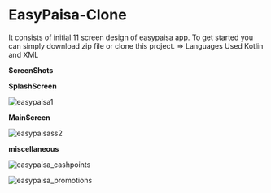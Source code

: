 # EasyPaisa-Clone
It consists of initial 11 screen design of easypaisa app.
To get started you can simply download zip file or clone this project.
=> Languages Used
  Kotlin and XML

**ScreenShots**



**SplashScreen**

![easypaisa1](https://github.com/haseebsadaqat/EasyPaisa-Clone/assets/48862033/cc1a8fed-342a-4c07-8005-1b84fec0938e)



**MainScreen**

![easypaisass2](https://github.com/haseebsadaqat/EasyPaisa-Clone/assets/48862033/77a175e5-ec1c-4d72-b3f7-143110907acd)



**miscellaneous**

![easypaisa_cashpoints](https://github.com/haseebsadaqat/EasyPaisa-Clone/assets/48862033/ce82ae01-f495-489c-8fc6-3b502186d676)




![easypaisa_promotions](https://github.com/haseebsadaqat/EasyPaisa-Clone/assets/48862033/1b75225e-2215-4097-8c58-293320e4fd2e)


